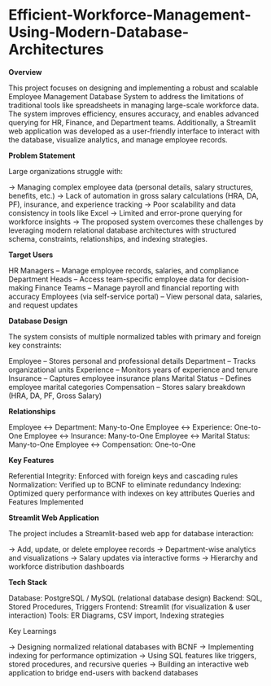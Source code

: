 # Efficient-Workforce-Management-Using-Modern-Database-Architectures

**Overview**

This project focuses on designing and implementing a robust and scalable Employee Management Database System to address the limitations of traditional tools like spreadsheets in managing large-scale workforce data. The system improves efficiency, ensures accuracy, and enables advanced querying for HR, Finance, and Department teams. Additionally, a Streamlit web application was developed as a user-friendly interface to interact with the database, visualize analytics, and manage employee records.

**Problem Statement**

Large organizations struggle with:

-> Managing complex employee data (personal details, salary structures, benefits, etc.)
-> Lack of automation in gross salary calculations (HRA, DA, PF), insurance, and experience tracking
-> Poor scalability and data consistency in tools like Excel
-> Limited and error-prone querying for workforce insights
-> The proposed system overcomes these challenges by leveraging modern relational database architectures with structured schema, constraints, relationships, and indexing strategies.

**Target Users**

HR Managers – Manage employee records, salaries, and compliance
Department Heads – Access team-specific employee data for decision-making
Finance Teams – Manage payroll and financial reporting with accuracy
Employees (via self-service portal) – View personal data, salaries, and request updates

**Database Design**

The system consists of multiple normalized tables with primary and foreign key constraints:

Employee – Stores personal and professional details
Department – Tracks organizational units
Experience – Monitors years of experience and tenure
Insurance – Captures employee insurance plans
Marital Status – Defines employee marital categories
Compensation – Stores salary breakdown (HRA, DA, PF, Gross Salary)

**Relationships**

Employee ↔ Department: Many-to-One
Employee ↔ Experience: One-to-One
Employee ↔ Insurance: Many-to-One
Employee ↔ Marital Status: Many-to-One
Employee ↔ Compensation: One-to-One

**Key Features**

Referential Integrity: Enforced with foreign keys and cascading rules
Normalization: Verified up to BCNF to eliminate redundancy
Indexing: Optimized query performance with indexes on key attributes
Queries and Features Implemented


**Streamlit Web Application**

The project includes a Streamlit-based web app for database interaction:

-> Add, update, or delete employee records
-> Department-wise analytics and visualizations
-> Salary updates via interactive forms
-> Hierarchy and workforce distribution dashboards

**Tech Stack**

Database: PostgreSQL / MySQL (relational database design)
Backend: SQL, Stored Procedures, Triggers
Frontend: Streamlit (for visualization & user interaction)
Tools: ER Diagrams, CSV import, Indexing strategies

Key Learnings

-> Designing normalized relational databases with BCNF
-> Implementing indexing for performance optimization
-> Using SQL features like triggers, stored procedures, and recursive queries
-> Building an interactive web application to bridge end-users with backend databases
